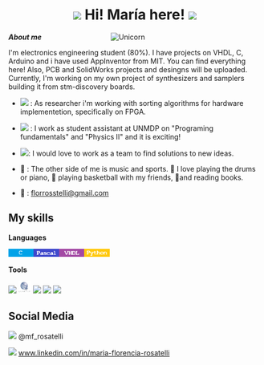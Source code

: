 <h1 align="center"><b> <img src="https://acortar.link/ISZNjO" width="25"> Hi! María here! </b><img src="https://acortar.link/ISZNjO" width="25"></h1>
<!--  -->
<img align="right" width=300px alt="Unicorn" src="https://acortar.link/tZMNc4" />

**_About me_**
 
   I'm electronics engineering student (80%). I have projects on VHDL, C, Arduino and i have used  AppInventor from MIT. You can find everything here! Also, PCB and SolidWorks projects and desingns will be uploaded. Currently, I'm working on my own project of synthesizers and samplers building it from stm-discovery boards.

* <img src="https://lc.cx/tdQPBp" width="2%">  : As researcher i'm working with sorting algorithms for hardware implementetion, specifically on FPGA.

* <img src="https://n9.cl/81sag" width="1.8%">  : I work as student assistant at UNMDP on "Programing fundamentals" and "Physics II" and it is exciting!
* 
   ![](https://acortar.link/ZOa7mB): I would love to work as a team to find solutions to new ideas.
  
* :space_invader: : The other side of me is music and sports. 🥁 I love playing the drums or piano, 🏀 playing basketball with my friends, 🔖and reading books.

* 📧 : florrosstelli@gmail.com

## My skills

**Languages**

<img src="https://github.com/Marencia/MariaFlorenciaRosatelli/blob/main/img/C.png" width="10%"><img src="https://github.com/Marencia/MariaFlorenciaRosatelli/blob/main/img/Pascal.png" width="10%"><img src="https://github.com/Marencia/MariaFlorenciaRosatelli/blob/main/img/VHDL.png" width="10%"><img src="https://github.com/Marencia/MariaFlorenciaRosatelli/blob/main/img/python.png" width="10%">

**Tools**

<img src="https://upload.wikimedia.org/wikipedia/commons/9/9a/Visual_Studio_Code_1.35_icon.svg" width="5%">  <img src="https://github.com/Marencia/MariaFlorenciaRosatelli/blob/main/img/q.png" width="5%">  <img src="https://upload.wikimedia.org/wikipedia/commons/2/21/Matlab_Logo.png" width="5%">  <img src="https://1000marcas.net/wp-content/uploads/2020/11/Microsoft-Office-logo.png" width="8%">   <img src="https://upload.wikimedia.org/wikipedia/commons/5/59/KiCad-Logo.svg" width="10%">

## Social Media

<img src="https://1000marcas.net/wp-content/uploads/2019/11/Instagram-Logo.png" width="3%"> @mf_rosatelli

   <img src="https://upload.wikimedia.org/wikipedia/commons/c/ca/LinkedIn_logo_initials.png" width="1.5%">  www.linkedin.com/in/maria-florencia-rosatelli
